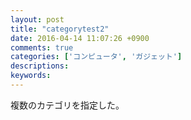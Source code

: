 ```yaml
---
layout: post
title: "categorytest2"
date: 2016-04-14 11:07:26 +0900
comments: true
categories: ['コンピュータ', 'ガジェット']
descriptions: 
keywords: 
---
```


複数のカテゴリを指定した。
